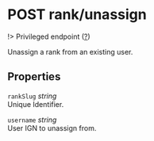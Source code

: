 # <span class="badge badge-light">POST</span> <span class="badge badge-light">rank/unassign</span>

!> Privileged endpoint ([?](privileged.md))

Unassign a rank from an existing user.

## Properties

`rankSlug` *string*  
Unique Identifier.

`username` *string*  
User IGN to unassign from.

